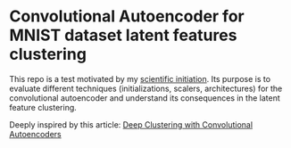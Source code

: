 # Convolutional Autoencoder for MNIST dataset latent features clustering

This repo is a test motivated by my [scientific initiation](https://github.com/tremefabris/automata-classification). Its purpose is to evaluate different techniques (initializations, scalers, architectures) for the convolutional autoencoder and understand its consequences in the latent feature clustering.  

Deeply inspired by this article: [Deep Clustering with Convolutional Autoencoders](https://xifengguo.github.io/papers/ICONIP17-DCEC.pdf)  

